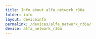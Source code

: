 ```yaml
---
title: Info about alfa_network_r36a
folder: info
layout: deviceinfo
permalink: /devices/alfa_network_r36a/
device: alfa_network_r36a
---
```

